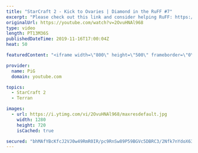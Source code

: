 ```yaml
---
title: "StarCraft 2 - Kick to Ovaries | Diamond in the RuFF #7"
excerpt: "Please check out this link and consider helping RuFF: https://www.gofundme.com/f/ruff-factory-home?utm_source=twitter&utm_medium=social&utm_campaign=p_cf+share-flow-1  Don't forget to show Ruff some love! Twitter: https://twitter.com/RuFF_SC2 Twitch: https://www.twitch.tv/ruff13 Youtube: https://www.youtube.com/user/WMRuFFKiD"
originalUrl: https://youtube.com/watch?v=2OvuHNAl968
type: video
length: PT13M36S
publishedDateTime: 2019-11-16T17:00:04Z
heat: 50

featuredContent: "<iframe width=\"800\" height=\"500\" frameborder=\"0\" src=\"https://www.youtube.com/embed/2OvuHNAl968\" allow=\"accelerometer; autoplay; encrypted-media; gyroscope; picture-in-picture\" allowfullscreen></iframe>"

provider:
  name: PiG
  domain: youtube.com

topics:
  - StarCraft 2
  - Terran

images:
  - url: https://i.ytimg.com/vi/2OvuHNAl968/maxresdefault.jpg
    width: 1280
    height: 720
    isCached: true

secured: "bhMAfYBcKfcJ2VJ0w49RmR0IR/pc9RnSw89P59BGVc5DBRC3/2Nfk7nYdoX63M7rHIZphD1JY19+h2aVpxLBUyzbxA4p1Xv6pM4RP/5rZGgn2eTnq9YrxJayknE3EQKlSuopQQHzIdthWIu1EGwbPNcybLdJZ4PcXJEBPrGcsykN49GF3KOu0slsECKKURyEGLyfgXSJp+JWRFncwONtmj6qP9+keawJuO9dEBrWTD4GaKe99mKIbMAc6oPmnXHdMRGSobxY5SQ18YO1qRFXLzy8aI0SAy7YIHPkyybICuyV/Th4QNXbvFH0bQH64Y4c9QYbVSPx6krsW58cJcXp0c8LRiduPcKM7pBsBM87FxrqEkwBfPoEx0+QJu7DVoJMpZt2j9KW6CIv3VVc1teNQ4QRo6DvTisMiydCF+H8Hrg=;JDIXOpRPt4kgaD5vNzfxpA=="
---
```


